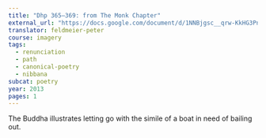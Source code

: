 ```yaml
---
title: "Dhp 365–369: from The Monk Chapter"
external_url: "https://docs.google.com/document/d/1NNBjgsc__qrw-KkHG3Pnk-jh8KaVBhZvsjl4B-lY8_4/edit"
translator: feldmeier-peter
course: imagery
tags:
  - renunciation
  - path
  - canonical-poetry
  - nibbana
subcat: poetry
year: 2013
pages: 1
---
```


The Buddha illustrates letting go with the simile of a boat in need of bailing out.
